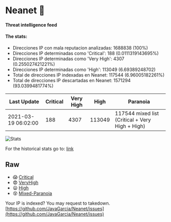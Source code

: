 # Neanet :hocho:
#### Threat intelligence feed
#### The stats:

- Direcciones IP con mala reputacion analizadas: 1688838 (100%)
- Direcciones IP determinadas como 'Critical':  188 (0.0111319143695%)
- Direcciones IP determinadas como 'Very High':  4307 (0.255027421221%)
- Direcciones IP determinadas como 'High':  113049 (6.69389248702)
- Total de direcciones IP indexadas en Neanet:  117544 (6.96005182261%)
- Total de direcciones IP descartadas en Neanet:  1571294 (93.0399481774%)

| Last Update | Critical | Very High | High | Paranoia |
| --- | --- | --- | --- | --- |
| 2021-03-19 06:02:00 | 188 | 4307 | 113049 | 117544 mixed list (Critical + Very High + High)|

![Stats](https://docs.google.com/spreadsheets/d/e/2PACX-1vSnaNMIXVabIpDJjufMlzH7poXnshF3mgd8Is1g9ytUEzVsP5my4Trn8f-xkoLLQ38xpL3HtmUexLo6/pubchart?oid=501124687&format=image)

For the historical stats go to: [link](/stats.csv)
## Raw
- :scream: [Critical](https://raw.githubusercontent.com/JavaGarcia/Neanet/master/blacklists/neanet_critical.txt)
- :fearful: [VeryHigh](https://raw.githubusercontent.com/JavaGarcia/Neanet/master/blacklists/neanet_veryHigh.txtt)
- :frowning: [High](https://raw.githubusercontent.com/JavaGarcia/Neanet/master/blacklists/neanet_high.txt)
- :dizzy_face: [Mixed-Paranoia](https://raw.githubusercontent.com/JavaGarcia/Neanet/master/blacklists/neanet_all.txt)


Your IP is indexed? You may request to takedown. [https://github.com/JavaGarcia/Neanet/issues](https://github.com/JavaGarcia/Neanet/issues)










































































































































































































































































































































































































































































































































































































































































































































































































































































































































































































































































































































































































































































































































































































































































































































































































































































































































































































































































































































































































































































































































































































































































































































































































































































































































































































































































































































































































































































































































































































































































































































































































































































































































































































































































































































































































































































































































































































































































































































































































































































































































































































































































































































































































































































































































































































































































































































































































































































































































































































































































































































































